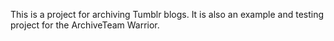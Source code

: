 This is a project for archiving Tumblr blogs. It is also an example and testing project for the ArchiveTeam Warrior.
